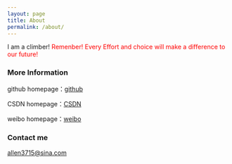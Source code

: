 ```yaml
---
layout: page
title: About
permalink: /about/
---
```


I am a climber!
<font color=red>Remenber! Every Effort and choice will make a difference to our future!</font>

### More Information

<p>github homepage：<a href="https://github.com/climberclimbing" target="_blank">github</a></p>
<p>CSDN homepage：<a href="http://blog.csdn.net/l_b_h_w?viewmode=contents" target="_blank">CSDN</a></p>
<p>weibo homepage：<a href="http://weibo.com/5462535156/profile?rightmod=1&wvr=6&mod=personnumber" target="_blank">weibo</a></p>

### Contact me

[allen3715@sina.com](mailto:email@domain.com)